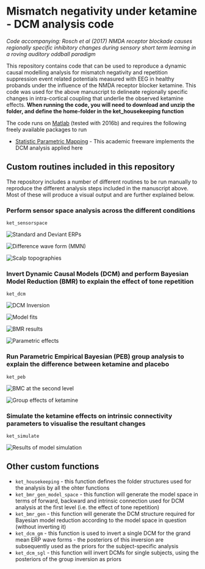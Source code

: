 # Mismatch negativity under ketamine - DCM analysis code
_Code accompanying: Rosch et al (2017) NMDA receptor blockade causes regionally specific inhibitory changes during sensory short term learning in a roving auditory oddball paradigm_


This repository contains code that can be used to reproduce a dynamic causal modelling analysis for mismatch negativity and repetition suppression event related potentials measured with EEG in healthy probands under the influence of the NMDA receptor blocker ketamine. This code was used for the above manuscript to delineate regionally specific changes in intra-cortical coupling that underlie the observed ketamine effects. 
__When running the code, you will need to download and unzip the folder, and define the home-folder in the ket_housekeeping function__ 

The code runs on [Matlab](https://uk.mathworks.com/) (tested with 2016b) and requires the following freely available packages to run
* [Statistic Parametric Mapping](http://www.fil.ion.ucl.ac.uk/spm/) - This academic freeware implements the DCM analysis applied here 


## Custom routines included in this repository
The repository includes a number of different routines to be run manually to reproduce the different analysis steps included in the manuscript above. Most of these will produce a visual output and are further explained below. 

### Perform sensor space analysis across the different conditions
```
ket_sensorspace
```

![Standard and Deviant ERPs](https://cloud.githubusercontent.com/assets/12950773/25479254/2bad1094-2b3c-11e7-8104-3b70df384ece.png)

![Difference wave form (MMN)](https://cloud.githubusercontent.com/assets/12950773/25479257/2e7d8844-2b3c-11e7-924b-749be7366b6a.png)

![Scalp topographies](https://cloud.githubusercontent.com/assets/12950773/25479259/30c18e52-2b3c-11e7-95ed-5a52201acc1e.png)



### Invert Dynamic Causal Models (DCM) and perform Bayesian Model Reduction (BMR) to explain the effect of tone repetition 
```
ket_dcm
```

![DCM Inversion](https://cloud.githubusercontent.com/assets/12950773/25479274/3822e330-2b3c-11e7-9a42-7455810e4e7a.png)

![Model fits](https://cloud.githubusercontent.com/assets/12950773/25479282/3c1a7a48-2b3c-11e7-884c-b92b5e51c118.png)

![BMR results](https://cloud.githubusercontent.com/assets/12950773/25479263/3389143e-2b3c-11e7-9cc5-f90c39ce0ba4.png)

![Parametric effects](https://cloud.githubusercontent.com/assets/12950773/25479268/35e5e6ee-2b3c-11e7-8c83-1e419f293428.png)


### Run Parametric Empirical Bayesian (PEB) group analysis to explain the difference between ketamine and placebo
```
ket_peb
```

![BMC at the second level](https://cloud.githubusercontent.com/assets/12950773/25479286/3eded5ee-2b3c-11e7-8f54-57cac11f0047.png)

![Group effects of ketamine](https://cloud.githubusercontent.com/assets/12950773/25479289/417e7610-2b3c-11e7-9137-f88ff4a8181c.png)

### Simulate the ketamine effects on intrinsic connectivity parameters to visualise the resultant changes
```
ket_simulate
```

![Results of model simulation](https://cloud.githubusercontent.com/assets/12950773/25479295/4453ae96-2b3c-11e7-8956-d057002f418c.png)


## Other custom functions
* `ket_housekeeping` - this function defines the folder structures used for the analysis by all the ohter functions
* `ket_bmr_gen_model_space` - this function will generate the model space in terms of forward, backward and intrinsic connection used for DCM analysis at the first level (i.e. the effect of tone repetition)
* `ket_bmr_gen` - this function will generate the DCM structure required for Bayesian model reduction according to the model space in question (without inverting it)
* `ket_dcm_gm` - this function is used to invert a single DCM for the grand mean ERP wave forms - the posteriors of this inversion are subsequently used as the priors for the subject-specific analysis
* `ket_dcm_sgl` - this function will invert DCMs for single subjects, using the posteriors of the group inversion as priors
